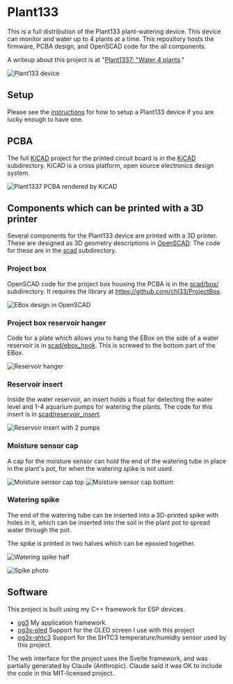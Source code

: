 # Plant133

This is a full distribution of the Plant133 plant-watering device.  This device can monitor and water up to 4 plants at a time.  This repository hosts the firmware, PCBA design, and OpenSCAD code for the all components.

A writeup about this project is at "[Plant1337: "Water 4 plants](https://selectiveappeal.org/posts/plant1337/)."

![Plant133 device](images/plant1337_deployed_trim-1400x600.webp)


## Setup

Please see the [instructions](instructions.md) for how to setup a Plant133 device if you are lucky enough to have one.


## PCBA

The full [KiCAD](https://www.kicad.org/) project for the printed circuit board is in the [KiCAD](KiCAD/) subdirectory.  KiCAD is a cross platform, open source electronics design system.

![Plant1337 PCBA rendered by KiCAD](images/plant1337-board-kicad.png)

## Components which can be printed with a 3D printer

Several components for the Plant133 device are printed with a 3D printer. These are designed as 3D geometry descriptions in [OpenSCAD](https://openscad.org/).  The code for these are in the [scad](scad/) subdirectory.

### Project box

OpenSCAD code for the project box housing the PCBA is in the [scad/box/](scad/box/) subdirectory.  It requires the library at https://github.com/chl33/ProjectBox.

![EBox design in OpenSCAD](images/scad-plant133-ebox.png)

### Project box reservoir hanger

Code for a plate which allows you to hang the EBox on the side of a water reservoir is in [scad/ebox_hook](scad/ebox_hook). This is screwed to the bottom part of the EBox.

![Reservoir hanger](images/ebox-reservoir-hook.png)

### Reservoir insert

Inside the water reservoir, an insert holds a float for detecting the water level and 1-4 aquarium pumps for watering the plants.  The code for this insert is in [scad/reservoir_insert](scad/reservoir_insert).

![Reservoir insert with 2 pumps](images/scad-insert-2-pumps.png)

### Moisture sensor cap

A cap for the moisture sensor can hold the end of the watering tube in place in the plant's pot, for when the watering spike is not used.

![Moisture sensor cap top](images/scad-moisture-sensor-cap-4.png)
![Moisture sensor cap bottom](images/scad-moisture-sensor-cap-bot.png)

### Watering spike

The end of the watering tube can be inserted into a 3D-printed spike with holes in it, which can be inserted into the soil in the plant pot to spread water through the pot.

The spike is printed in two halves which can be epoxied together.

![Watering spike half](images/scad-spike.png)

![Spike photo](images/spike.jpg)

## Software

This project is built using my C++ framework for ESP devices.
- [og3](https://github.com/chl33/og3) My application framework.
- [og3x-oled](https://github.com/chl33/og3x-oled) Support for the OLED screen I use with this project
- [og3x-shtc3](https://github.com/chl33/og3x-shtc3) Support for the SHTC3 temperature/humidty sensor used by this project.

The web interface for the project uses the Svelte framework, and was partially generated by Claude (Anthropic). Claude said it was OK to include the code in this MIT-licensed project.
